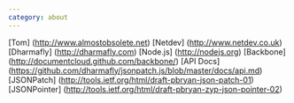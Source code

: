 ```yaml
---
category: about
---
```


[Tom] (http://www.almostobsolete.net)
[Netdev] (http://www.netdev.co.uk)
[Dharmafly] (http://dharmafly.com)
[Node.js] (http://nodejs.org)
[Backbone] (http://documentcloud.github.com/backbone/)
[API Docs] (https://github.com/dharmafly/jsonpatch.js/blob/master/docs/api.md)
[JSONPatch] (http://tools.ietf.org/html/draft-pbryan-json-patch-01)
[JSONPointer] (http://tools.ietf.org/html/draft-pbryan-zyp-json-pointer-02)
